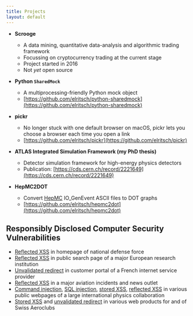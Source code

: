 ```yaml
---
title: Projects
layout: default
---
```


* **Scrooge**
  - A data mining, quantitative data-analysis and algorithmic trading framework
  - Focussing on cryptocurrency trading at the current stage
  - Project started in 2016
  - Not *yet* open source

* **Python `SharedMock`**
  - A multiprocessing-friendly Python mock object
  - [https://github.com/elritsch/python-sharedmock](https://github.com/elritsch/python-sharedmock)

* **pickr**
  - No longer stuck with one default browser on macOS, pickr lets you choose a browser each time you open a link
  - [https://github.com/elritsch/pickr](https://github.com/elritsch/pickr)

* **ATLAS Integrated Simulation Framework (my PhD thesis)**
  - Detector simulation framework for high-energy physics detectors
  - Publication: [https://cds.cern.ch/record/2221649](https://cds.cern.ch/record/2221649)

* **HepMC2DOT**
  - Convert [HepMC](http://hepmc.web.cern.ch/hepmc/) IO_GenEvent ASCII files to DOT graphs
  - [https://github.com/elritsch/hepmc2dot](https://github.com/elritsch/hepmc2dot)


Responsibly Disclosed Computer Security Vulnerabilities
-------------------------------------------------------
* [Reflected XSS] in homepage of national defense force
* [Reflected XSS] in public search page of a major European research institution
* [Unvalidated redirect] in customer portal of a French internet service provider
* [Reflected XSS] in a major aviation incidents and news outlet
* [Command injection], [SQL injection], [stored XSS], [reflected XSS] in various public webpages of a large international physics collaboration
* [Stored XSS] and [unvalidated redirect] in various web products for and of Swiss Aeroclubs

[Reflected XSS]: https://www.owasp.org/index.php/Cross-site_Scripting_(XSS)
[Stored XSS]: https://www.owasp.org/index.php/Cross-site_Scripting_(XSS)
[SQL injection]: https://www.owasp.org/index.php/SQL_Injection
[Unvalidated redirect]: https://www.owasp.org/index.php/Unvalidated_Redirects_and_Forwards_Cheat_Sheet
[Command injection]: https://www.owasp.org/index.php/Command_Injection
